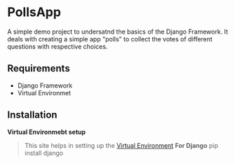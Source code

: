 # PollsApp
A simple demo project to undersatnd the basics of the Django Framework. It deals with creating a simple app "polls" to collect the votes of different questions with respective choices.
## Requirements
- Django Framework
- Virtual Environmet
## Installation
**Virtual Environmebt setup**
> This site helps in setting up the [Virtual Environment](https://www.geeksforgeeks.org/creating-python-virtual-environment-windows-linux/)
**For Django**
> pip install django
